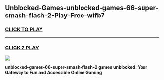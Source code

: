 
## Unblocked-Games-unblocked-games-66-super-smash-flash-2-Play-Free-wifb7
<h3>
<a href="https://premium76.site?title=unblocked-games-66-super-smash-flash-2&ref=18A">CLICK TO PLAY</a></h3>
<hr>

<h3>
<a href="https://premium76.site?title=unblocked-games-66-super-smash-flash-2&ref=18A">CLICK 2 PLAY</a>
  
</h3>

<a href="https://premium76.site?title=unblocked-games-66-super-smash-flash-2&ref=18A"><img src="https://clearcache.store/games.png"></a>


**unblocked-games-66-super-smash-flash-2 games unblocked: Your Gateway to Fun and Accessible Online Gaming**
